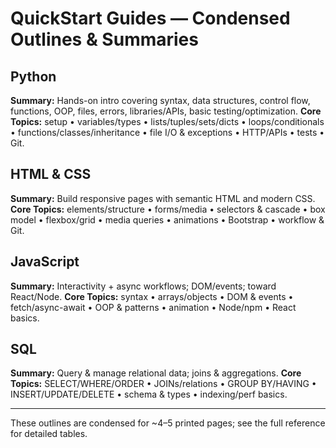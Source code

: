 # QuickStart Guides — Condensed Outlines & Summaries

## Python

**Summary:** Hands-on intro covering syntax, data structures, control flow, functions, OOP, files, errors, libraries/APIs, basic testing/optimization.
**Core Topics:** setup • variables/types • lists/tuples/sets/dicts • loops/conditionals • functions/classes/inheritance • file I/O & exceptions • HTTP/APIs • tests • Git.

## HTML & CSS

**Summary:** Build responsive pages with semantic HTML and modern CSS.
**Core Topics:** elements/structure • forms/media • selectors & cascade • box model • flexbox/grid • media queries • animations • Bootstrap • workflow & Git.

## JavaScript

**Summary:** Interactivity + async workflows; DOM/events; toward React/Node.
**Core Topics:** syntax • arrays/objects • DOM & events • fetch/async-await • OOP & patterns • animation • Node/npm • React basics.

## SQL

**Summary:** Query & manage relational data; joins & aggregations.
**Core Topics:** SELECT/WHERE/ORDER • JOINs/relations • GROUP BY/HAVING • INSERT/UPDATE/DELETE • schema & types • indexing/perf basics.

---

These outlines are condensed for ~4–5 printed pages; see the full reference for detailed tables.
